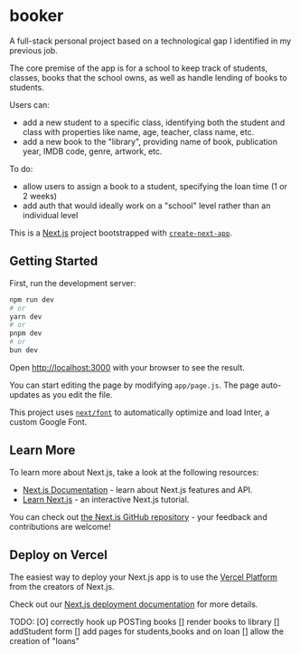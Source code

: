 # booker

A full-stack personal project based on a technological gap I identified in my previous job.

The core premise of the app is for a school to keep track of students, classes, books that the school owns, as well as handle lending of books to students.

Users can:
- add a new student to a specific class, identifying both the student and class with properties like name, age, teacher, class name, etc.
- add a new book to the "library", providing name of book, publication year, IMDB code, genre, artwork, etc.

To do:
- allow users to assign a book to a student, specifying the loan time (1 or 2 weeks)
- add auth that would ideally work on a "school" level rather than an individual level


This is a [Next.js](https://nextjs.org/) project
bootstrapped with
[`create-next-app`](https://github.com/vercel/next.js/tree/canary/packages/create-next-app).

## Getting Started

First, run the development server:

```bash
npm run dev
# or
yarn dev
# or
pnpm dev
# or
bun dev
```

Open
[http://localhost:3000](http://localhost:3000)
with your browser to see the result.

You can start editing the page by modifying
`app/page.js`. The page auto-updates as you edit
the file.

This project uses
[`next/font`](https://nextjs.org/docs/basic-features/font-optimization)
to automatically optimize and load Inter, a custom
Google Font.

## Learn More

To learn more about Next.js, take a look at the
following resources:

- [Next.js Documentation](https://nextjs.org/docs) -
  learn about Next.js features and API.
- [Learn Next.js](https://nextjs.org/learn) - an
  interactive Next.js tutorial.

You can check out
[the Next.js GitHub repository](https://github.com/vercel/next.js/) -
your feedback and contributions are welcome!

## Deploy on Vercel

The easiest way to deploy your Next.js app is to
use the
[Vercel Platform](https://vercel.com/new?utm_medium=default-template&filter=next.js&utm_source=create-next-app&utm_campaign=create-next-app-readme)
from the creators of Next.js.

Check out our
[Next.js deployment documentation](https://nextjs.org/docs/deployment)
for more details.

<!-- prettier-ignore -->
TODO:
[O] correctly hook up POSTing books
[] render books to library
[] addStudent form
[] add pages for students,books and on loan
[] allow the creation of "loans"
